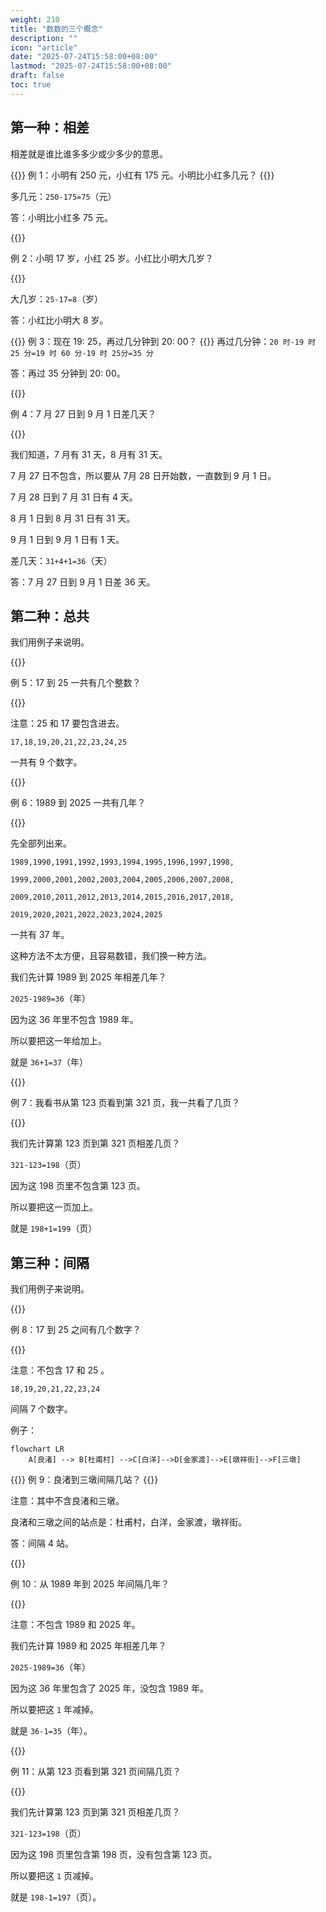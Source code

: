 ```yaml
---
weight: 210
title: "数数的三个概念"
description: ""
icon: "article"
date: "2025-07-24T15:58:00+08:00"
lastmod: "2025-07-24T15:58:00+08:00"
draft: false
toc: true
---
```


## 第一种：相差

相差就是谁比谁多多少或少多少的意思。

{{<alert context="primary">}}
例 1：小明有 250 元，小红有 175 元。小明比小红多几元？
{{</alert>}}

多几元：`250-175=75`（元）

答：小明比小红多 75 元。

{{<alert context="primary">}}

例 2：小明 17 岁，小红 25 岁。小红比小明大几岁？

{{</alert>}}

大几岁：`25-17=8`（岁）

答：小红比小明大 8 岁。

{{<alert context="primary">}}
例 3：现在 19: 25，再过几分钟到 20: 00？
{{</alert>}}
再过几分钟：`20 时-19 时 25 分=19 时 60 分-19 时 25分=35 分`

答：再过 35 分钟到 20: 00。

{{<alert context="primary">}}

例 4：7 月 27 日到 9 月 1 日差几天？

{{</alert>}}

我们知道，7 月有 31 天，8 月有 31 天。

7 月 27 日不包含，所以要从 7月 28 日开始数，一直数到 9 月 1 日。

7 月 28 日到 7 月 31 日有 4 天。

8 月 1 日到 8 月 31 日有 31  天。

9 月 1 日到 9 月 1 日有 1 天。

差几天：`31+4+1=36`（天）

答：7 月 27 日到 9 月 1 日差 36 天。

## 第二种：总共

我们用例子来说明。

{{<alert context="primary">}}

例 5：17 到 25 一共有几个整数？

{{</alert>}}

注意：25 和 17  要包含进去。

`17,18,19,20,21,22,23,24,25`

一共有 9 个数字。

{{<alert context="primary">}}

例 6：1989 到 2025 一共有几年？

{{</alert>}}

先全部列出来。

`1989,1990,1991,1992,1993,1994,1995,1996,1997,1998,`

`1999,2000,2001,2002,2003,2004,2005,2006,2007,2008,`

`2009,2010,2011,2012,2013,2014,2015,2016,2017,2018,`

`2019,2020,2021,2022,2023,2024,2025`

一共有 37 年。

这种方法不太方便，且容易数错，我们换一种方法。

我们先计算 1989 到 2025 年相差几年？

`2025-1989=36`（年）

因为这 36 年里不包含 1989 年。

所以要把这一年给加上。

就是 `36+1=37`（年）

{{<alert context="primary">}}

例 7：我看书从第 123 页看到第 321 页，我一共看了几页？

{{</alert>}}

我们先计算第 123 页到第 321 页相差几页？

`321-123=198`（页）

因为这 198 页里不包含第 123 页。

所以要把这一页加上。

就是 `198+1=199`（页）

## 第三种：间隔

我们用例子来说明。

{{<alert context="primary">}}

例 8：17 到 25 之间有几个数字？

{{</alert>}}

注意：不包含 17 和 25 。

`18,19,20,21,22,23,24`

间隔 7 个数字。

例子：

```mermaid
flowchart LR
	A[良渚] --> B[杜甫村] -->C[白洋]-->D[金家渡]-->E[墩祥街]-->F[三墩]
```

{{<alert context="primary">}}
例 9：良渚到三墩间隔几站？
{{</alert>}}

注意：其中不含良渚和三墩。

良渚和三墩之间的站点是：杜甫村，白洋，金家渡，墩祥街。

答：间隔 4 站。

{{<alert context="primary">}}

例 10：从 1989 年到 2025 年间隔几年？

{{</alert>}}

注意：不包含 1989 和 2025 年。

我们先计算 1989 和 2025 年相差几年？

`2025-1989=36`（年）

因为这 36 年里包含了 2025 年，没包含 1989 年。

所以要把这 `1` 年减掉。

就是 `36-1=35`（年）。

{{<alert context="primary">}}

例 11：从第 123 页看到第 321 页间隔几页？

{{</alert>}}

我们先计算第 123 页到第 321 页相差几页？

`321-123=198`（页）

因为这 198 页里包含第 198 页，没有包含第 123 页。

所以要把这 `1` 页减掉。

就是 `198-1=197`（页）。
